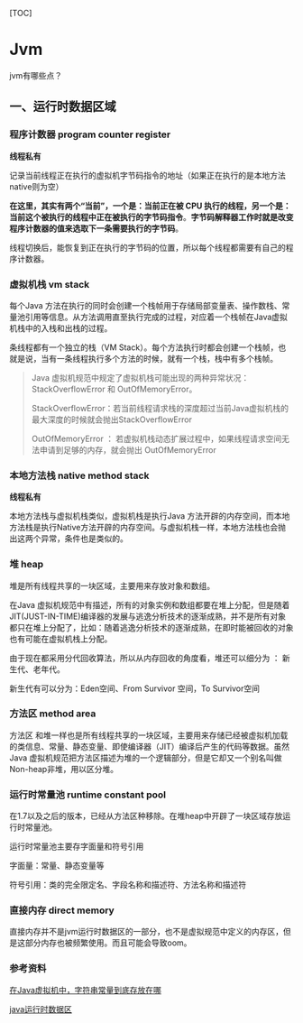 [TOC]

# Jvm


jvm有哪些点？
## 一、运行时数据区域

### 程序计数器 program counter register

**线程私有**

记录当前线程正在执行的虚拟机字节码指令的地址（如果正在执行的是本地方法native则为空）

**在这里，其实有两个“当前”，一个是：当前正在被 CPU 执行的线程，另一个是：当前这个被执行的线程中正在被执行的字节码指令**。**字节码解释器工作时就是改变程序计数器的值来选取下一条需要执行的字节码**。

线程切换后，能恢复到正在执行的字节码的位置，所以每个线程都需要有自己的程序计数器。

### 虚拟机栈 vm stack

每个Java 方法在执行的同时会创建一个栈帧用于存储局部变量表、操作数栈、常量池引用等信息。从方法调用直至执行完成的过程，对应着一个栈帧在Java虚拟机栈中的入栈和出栈的过程。

条线程都有一个独立的栈（VM Stack）。每个方法执行时都会创建一个栈帧，也就是说，当有一条线程执行多个方法的时候，就有一个栈，栈中有多个栈帧。

> Java 虚拟机规范中规定了虚拟机栈可能出现的两种异常状况：StackOverflowError 和 OutOfMemoryError。
>
> StackOverflowError：若当前线程请求栈的深度超过当前Java虚拟机栈的最大深度的时候就会抛出StackOverflowError
>
> OutOfMemoryError ： 若虚拟机栈动态扩展过程中，如果线程请求空间无法申请到足够的内存，就会抛出 OutOfMemoryError

### 本地方法栈 native method stack

**线程私有**

本地方法栈与虚拟机栈类似，虚拟机栈是执行Java 方法开辟的内存空间，而本地方法栈是执行Native方法开辟的内存空间。与虚拟机栈一样，本地方法栈也会抛出这两个异常，条件也是类似的。



### 堆 heap

堆是所有线程共享的一块区域，主要用来存放对象和数组。

在Java 虚拟机规范中有描述，所有的对象实例和数组都要在堆上分配，但是随着 JIT(JUST-IN-TIME)编译器的发展与逃逸分析技术的逐渐成熟，并不是所有对象都只在堆上分配了，比如：随着逃逸分析技术的逐渐成熟，在即时能被回收的对象也有可能在虚拟机栈上分配。

由于现在都采用分代回收算法，所以从内存回收的角度看，堆还可以细分为 ： 新生代、老年代。

新生代有可以分为：Eden空间、From Survivor 空间，To Survivor空间



### 方法区 method area

 方法区 和堆一样也是所有线程共享的一块区域，主要用来存储已经被虚拟机加载的类信息、常量、静态变量、即使编译器（JIT）编译后产生的代码等数据。虽然Java 虚拟机规范把方法区描述为堆的一个逻辑部分，但是它却又一个别名叫做Non-heap非堆，用以区分堆。



### 运行时常量池 runtime constant pool

在1.7以及之后的版本，已经从方法区种移除。在堆heap中开辟了一块区域存放运行时常量池。

运行时常量池主要存字面量和符号引用

字面量：常量、静态变量等

符号引用：类的完全限定名、字段名称和描述符、方法名称和描述符

### 直接内存 direct memory

直接内存并不是jvm运行时数据区的一部分，也不是虚拟规范中定义的内存区，但是这部分内存也被频繁使用。而且可能会导致oom。





  





### 参考资料

[在Java虚拟机中，字符串常量到底存放在哪](https://juejin.im/post/5c3d3121e51d4551741171fe)

[java运行时数据区](https://juejin.im/post/6844904119497392141)